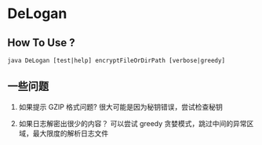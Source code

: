 # DeLogan

## How To Use ?
`java DeLogan [test|help] encryptFileOrDirPath [verbose|greedy]`


## 一些问题

1. 如果提示 GZIP 格式问题?
很大可能是因为秘钥错误，尝试检查秘钥

2. 如果日志解密出很少的内容？
可以尝试 greedy 贪婪模式，跳过中间的异常区域，最大限度的解析日志文件
